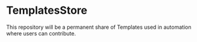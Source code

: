 # TemplatesStore
This repository will be a permanent share of Templates used in automation where users can contribute.
